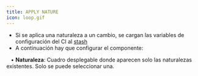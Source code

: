 ```yaml
---
title: APPLY NATURE
icon: loop.gif
---
```

* Si se aplica una naturaleza a un cambio, se cargan las variables de configuración del CI al [stash](Conceptos/stash)
* A continuación hay que configurar el componente: <br />

&nbsp; &nbsp;• **Naturaleza**: Cuadro desplegable donde aparecen solo las naturalezas existentes. Solo se puede seleccionar una.